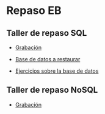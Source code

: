 # Repaso EB

## Taller de repaso SQL

- [Grabación](https://us-lti.bbcollab.com/collab/ui/session/playback/load/56fb5347a788452693f348428840f8b7)

- [Base de datos a restaurar](https://github.com/jmayta1984/database-design/blob/main/sql-review/movies_restore.sql)

- [Ejercicios sobre la base de datos](https://github.com/jmayta1984/database-design/blob/main/sql-review/movies-queries.sql)


## Taller de repaso NoSQL
- [Grabación](https://us-lti.bbcollab.com/recording/1f281e5bb6eb459b9c49df69ff08fb5e)
